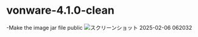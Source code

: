 # vonware-4.1.0-clean
-Make the image jar file public
![スクリーンショット 2025-02-06 062032](https://github.com/user-attachments/assets/bfce89a5-4ebb-4dcb-b2d0-a6fc8dbb23c7)
